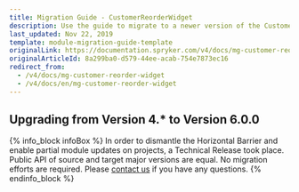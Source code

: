```yaml
---
title: Migration Guide - CustomerReorderWidget
description: Use the guide to migrate to a newer version of the CustomerReorderWidget module.
last_updated: Nov 22, 2019
template: module-migration-guide-template
originalLink: https://documentation.spryker.com/v4/docs/mg-customer-reorder-widget
originalArticleId: 8a299ba0-d579-44ee-acab-754e7873ec16
redirect_from:
  - /v4/docs/mg-customer-reorder-widget
  - /v4/docs/en/mg-customer-reorder-widget
---
```


## Upgrading from Version 4.* to Version 6.0.0

{% info_block infoBox %}
In order to dismantle the Horizontal Barrier and enable partial module updates on projects, a Technical Release took place. Public API of source and target major versions are equal. No migration efforts are required. Please [contact us](https://spryker.com/en/support/) if you have any questions.
{% endinfo_block %}
